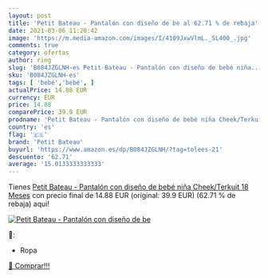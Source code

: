 ```yaml
---
layout: post
title: 'Petit Bateau - Pantalón con diseño de be al 62.71 % de rebaja'
date: 2021-03-06 11:20:42
image: 'https://m.media-amazon.com/images/I/4109JxwVlmL._SL400_.jpg'
comments: true
category: ofertas
author: ring
slug: 'B084JZGLNH-es Petit Bateau - Pantalón con diseño de bebé niña...'
sku: 'B084JZGLNH-es'
tags: [ 'bebé','bebé', ]
actualPrice: 14.88 EUR
currency: EUR
price: 14.88
comparePrice: 39.9 EUR
prodname: 'Petit Bateau - Pantalón con diseño de bebé niña Cheek/Terkuit 18 Meses'
country: 'es'
flag: '🇪🇸'
brand: 'Petit Bateau'
buyurl: 'https://www.amazon.es/dp/B084JZGLNH/?tag=tolees-21'
descuento: '62.71'
average: '15.0133333333333'
---
```


Tienes [Petit Bateau - Pantalón con diseño de bebé niña Cheek/Terkuit 18 Meses](https://www.amazon.es/dp/B084JZGLNH/?tag=tolees-21) con precio final de  14.88 EUR (original: 39.9 EUR) (62.71 %  de rebaja) aqui!

[![Petit Bateau - Pantalón con diseño de be](https://m.media-amazon.com/images/I/4109JxwVlmL._SL400_.jpg)](https://www.amazon.es/dp/B084JZGLNH/?tag=tolees-21)

🔎:

- Ropa

[🛒 Comprar!!!](https://www.amazon.es/dp/B084JZGLNH/?tag=tolees-21)
